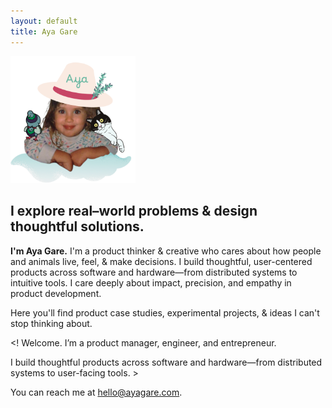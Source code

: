 ```yaml
---
layout: default
title: Aya Gare
---
```


<img src="/assets/images/Aya.png" alt="Pic of Aya" width="200" />

## I explore real–world problems & design thoughtful solutions.

**I'm Aya Gare.** 
I'm a product thinker & creative who cares about how people and animals live, feel, & make decisions. I build thoughtful, user-centered products across software and hardware—from distributed systems to intuitive tools. I care deeply about impact, precision, and empathy in product development. 

Here you'll find product case studies, experimental projects, & ideas I can't stop thinking about.


<!  Welcome. I’m a product manager, engineer, and entrepreneur.

I build thoughtful products across software and hardware—from distributed systems to user-facing tools. >

You can reach me at <span class="cat-hover-wrapper"><a href="mailto:hello@ayagare.com" class="sparkle-cat">hello@ayagare.com</a></span>.
